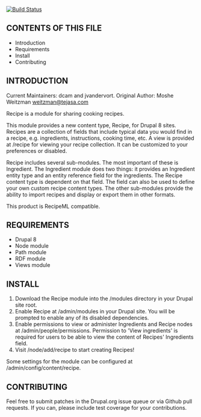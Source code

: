 [![Build Status](https://travis-ci.org/dcameron/recipe.svg?branch=8.x-2.x)](https://travis-ci.org/dcameron/recipe)

CONTENTS OF THIS FILE
---------------------

 * Introduction
 * Requirements
 * Install
 * Contributing

INTRODUCTION
------------

Current Maintainers: dcam and jvandervort.
Original Author: Moshe Weitzman <weitzman@tejasa.com>

Recipe is a module for sharing cooking recipes.

This module provides a new content type, Recipe, for Drupal 8 sites.  Recipes
are a collection of fields that include typical data you would find in a recipe,
e.g. ingredients, instructions, cooking time, etc.  A view is provided at
/recipe for viewing your recipe collection.  It can be customized to your
preferences or disabled.

Recipe includes several sub-modules.  The most important of these is Ingredient.
The Ingredient module does two things: it provides an Ingredient entity type
and an entity reference field for the ingredients.  The Recipe content type is
dependent on that field.  The field can also be used to define your own custom
recipe content types.  The other sub-modules provide the ability to import
recipes and display or export them in other formats.

This product is RecipeML compatible.

REQUIREMENTS
------------

 * Drupal 8
 * Node module
 * Path module
 * RDF module
 * Views module

INSTALL
-------

 1. Download the Recipe module into the /modules directory in your Drupal site
    root.
 2. Enable Recipe at /admin/modules in your Drupal site.  You will be prompted
    to enable any of its disabled dependencies.
 3. Enable permissions to view or administer Ingredients and Recipe nodes at
    /admin/people/permissions.  Permission to 'View ingredients' is required for
    users to be able to view the content of Recipes' Ingredients field.
 4. Visit /node/add/recipe to start creating Recipes!

Some settings for the module can be configured at /admin/config/content/recipe.

CONTRIBUTING
------------

Feel free to submit patches in the Drupal.org issue queue or via Github pull
requests. If you can, please include test coverage for your contributions.
